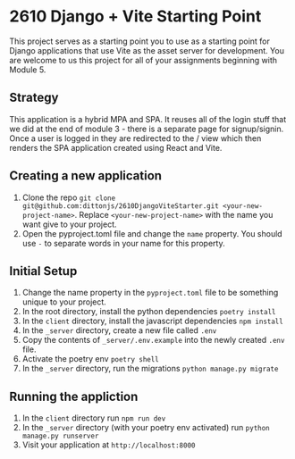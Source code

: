 # 2610 Django + Vite Starting Point
This project serves as a starting point you to use as a starting point for Django applications that use Vite as the asset server for development. You are welcome to us this project for all of your assignments beginning with Module 5.

## Strategy
This application is a hybrid MPA and SPA. It reuses all of the login stuff that we did at the end of module 3 - there is a separate page for signup/signin. Once a user is logged in they are redirected to the / view which then renders the SPA application created using React and Vite.

## Creating a new application
1. Clone the repo `git clone git@github.com:dittonjs/2610DjangoViteStarter.git <your-new-project-name>`. Replace `<your-new-project-name>` with the name you want give to your project.
2. Open the pyproject.toml file and change the `name` property. You should use `-` to separate words in your name for this property.

## Initial Setup
1. Change the name property in the `pyproject.toml` file to be something unique to your project.
1. In the root directory, install the python dependencies `poetry install`
2. In the `client` directory, install the javascript dependencies `npm install`
3. In the `_server` directory, create a new file called `.env`
4. Copy the contents of `_server/.env.example` into the newly created `.env` file.
5. Activate the poetry env `poetry shell`
6. In the `_server` directory, run the migrations `python manage.py migrate`

## Running the appliction
1. In the `client` directory run `npm run dev`
2. In the `_server` directory (with your poetry env activated) run `python manage.py runserver`
3. Visit your application at `http://localhost:8000`
